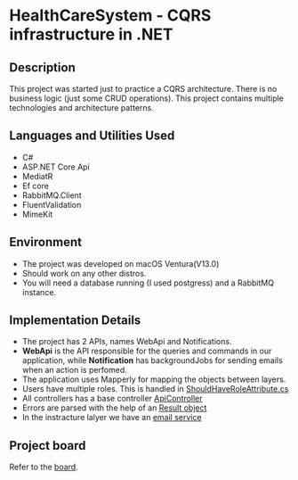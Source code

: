 # HealthCareSystem - CQRS infrastructure in .NET

## Description

This project was started just to practice a CQRS architecture. There is no business logic (just some CRUD operations). This project contains multiple technologies and architecture patterns.

## Languages and Utilities Used

- C#
- ASP.NET Core Api
- MediatR
- Ef core
- RabbitMQ.Client
- FluentValidation
- MimeKit

## Environment

- The project was developed on macOS Ventura(V13.0)
- Should work on any other distros.
- You will need a database running (I used postgress) and a RabbitMQ instance.

## Implementation Details

- The project has 2 APIs, names WebApi and Notifications.
- **WebApi** is the API responsible for the queries and commands in our application, while **Notification** has backgroundJobs for sending emails when an action is perfomed.
- The application uses Mapperly for mapping the objects between layers.
- Users have multiple roles. This is handled in [ShouldHaveRoleAttribute.cs](https://github.com/CirsteanPaul/HealthCareSystem/blob/main/WebApi/Infrastructure/ShouldHaveRoleAttribute.cs)
- All controllers has a base controller [ApiController](https://github.com/CirsteanPaul/HealthCareSystem/blob/main/WebApi/Infrastructure/ApiController.cs)
- Errors are parsed with the help of an [Result object](https://github.com/CirsteanPaul/HealthCareSystem/blob/main/Healthcare.Domain/Shared/Results/Result.cs)
- In the instracture lalyer we have an [email service](https://github.com/CirsteanPaul/HealthCareSystem/blob/main/Healthcare.Infrastructure/Emails/EmailSmtp.cs)

## Project board

Refer to the [board](https://github.com/CirsteanPaul/HealthCareSystem/projects?query=is%3Aopen).
